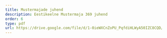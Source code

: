 ```yaml
---
title: Mustermajade juhend
description: Eestikeelne Mustermaja 369 juhend
order: 6
type: pdf
url: https://drive.google.com/file/d/1-0ieWXCnZoPU_PqfdiHLWyA50IZC8CQD/view?usp=sharing
---
```

